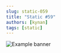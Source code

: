 ```yaml
---
slug: static-059
title: "Static #59"
authors: [kynan]
tags: [static]
---
```


![Example banner](/img/stories/static_new/059.png)
